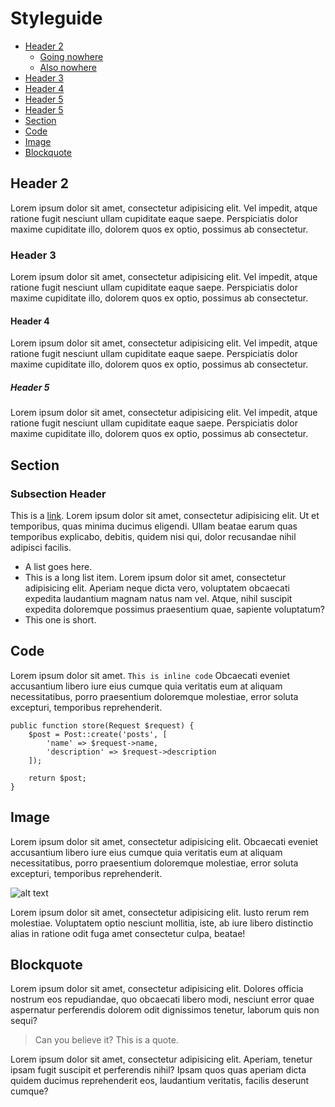 # Styleguide
- [Header 2](#header2)
    - [Going nowhere](#empty)
    - [Also nowhere](#same)
- [Header 3](#header3)
- [Header 4](#header4)
- [Header 5](#header5)
- [Header 5](#header5)
- [Section](#section)
- [Code](#code)
- [Image](#image)
- [Blockquote](#blockquote)

<a name="header2"></a>
## Header 2
Lorem ipsum dolor sit amet, consectetur adipisicing elit. Vel impedit, atque ratione fugit nesciunt ullam cupiditate eaque saepe. Perspiciatis dolor maxime cupiditate illo, dolorem quos ex optio, possimus ab consectetur.

<a name="header3"></a>
### Header 3
Lorem ipsum dolor sit amet, consectetur adipisicing elit. Vel impedit, atque ratione fugit nesciunt ullam cupiditate eaque saepe. Perspiciatis dolor maxime cupiditate illo, dolorem quos ex optio, possimus ab consectetur.

<a name="header4"></a>
#### Header 4
Lorem ipsum dolor sit amet, consectetur adipisicing elit. Vel impedit, atque ratione fugit nesciunt ullam cupiditate eaque saepe. Perspiciatis dolor maxime cupiditate illo, dolorem quos ex optio, possimus ab consectetur.

<a name="header5"></a>
##### Header 5
Lorem ipsum dolor sit amet, consectetur adipisicing elit. Vel impedit, atque ratione fugit nesciunt ullam cupiditate eaque saepe. Perspiciatis dolor maxime cupiditate illo, dolorem quos ex optio, possimus ab consectetur.

<a name="section"></a>
## Section
### Subsection Header
This is a [link](#). Lorem ipsum dolor sit amet, consectetur adipisicing elit. Ut et temporibus, quas minima ducimus eligendi. Ullam beatae earum quas temporibus explicabo, debitis, quidem nisi qui, dolor recusandae nihil adipisci facilis.
- A list goes here.
- This is a long list item. Lorem ipsum dolor sit amet, consectetur adipisicing elit. Aperiam neque dicta vero, voluptatem obcaecati expedita laudantium magnam natus nam vel. Atque, nihil suscipit expedita doloremque possimus praesentium quae, sapiente voluptatum?
- This one is short.

<a name="code"></a>
## Code
Lorem ipsum dolor sit amet. `This is inline code` Obcaecati eveniet accusantium libero iure eius cumque quia veritatis eum at aliquam necessitatibus, porro praesentium doloremque molestiae, error soluta excepturi, temporibus reprehenderit.
```
public function store(Request $request) {
    $post = Post::create('posts', [
        'name' => $request->name,
        'description' => $request->description
    ]);

    return $post;
}
```

<a name="image"></a>
## Image
Lorem ipsum dolor sit amet, consectetur adipisicing elit. Obcaecati eveniet accusantium libero iure eius cumque quia veritatis eum at aliquam necessitatibus, porro praesentium doloremque molestiae, error soluta excepturi, temporibus reprehenderit.

![alt text](/images/logo.png "Logo Title Text 1")

Lorem ipsum dolor sit amet, consectetur adipisicing elit. Iusto rerum rem molestiae. Voluptatem optio nesciunt mollitia, iste, ab iure libero distinctio alias in ratione odit fuga amet consectetur culpa, beatae!

<a name="blockquote"></a>
## Blockquote
Lorem ipsum dolor sit amet, consectetur adipisicing elit. Dolores officia nostrum eos repudiandae, quo obcaecati libero modi, nesciunt error quae aspernatur perferendis dolorem odit dignissimos tenetur, laborum quis non sequi?

> Can you believe it?
> This is a quote.

Lorem ipsum dolor sit amet, consectetur adipisicing elit. Aperiam, tenetur ipsam fugit suscipit et perferendis nihil? Ipsam quos quas aperiam dicta quidem ducimus reprehenderit eos, laudantium veritatis, facilis deserunt cumque?


